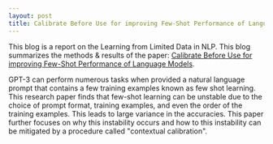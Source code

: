 ```yaml
---
layout: post
title: Calibrate Before Use for improving Few-Shot Performance of Language Models
---
```




<!--- #![_config.yml]({{ site.baseurl }}/images/config.png) <--->

This blog is a report on the Learning from Limited Data in NLP. This blog summarizes the methods & results of the paper: [Calibrate Before Use for improving Few-Shot Performance of Language Models](https://arxiv.org/pdf/2102.09690.pdf).</br>

GPT-3 can perform numerous tasks when provided a natural language prompt that contains a few training examples known as few shot learning. This research paper finds that few-shot learning can be unstable due to the choice of prompt format, training examples, and even the order of the training examples. This leads to large variance in the accuracies. This paper further focuses on why this instability occurs and how to this instability can be mitigated by a procedure called "contextual calibration".